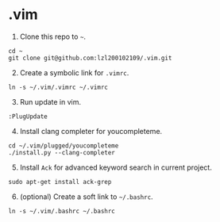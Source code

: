 # .vim
1. Clone this repo to `~`.
```
cd ~
git clone git@github.com:lzl200102109/.vim.git
```
2. Create a symbolic link for `.vimrc`.
```
ln -s ~/.vim/.vimrc ~/.vimrc
```
3. Run update in vim.
```
:PlugUpdate
```
4. Install clang completer for youcompleteme.
```
cd ~/.vim/plugged/youcompleteme
./install.py --clang-completer
```
5. Install `Ack` for advanced keyword search in current project.
```
sudo apt-get install ack-grep
```
6. (optional) Create a soft link to `~/.bashrc`.
```
ln -s ~/.vim/.bashrc ~/.bashrc
```
